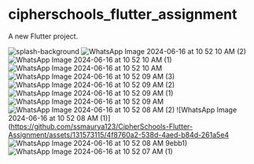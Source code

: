# cipherschools_flutter_assignment

A new Flutter project.

![splash-background](https://github.com/ssmaurya123/CipherSchools-Flutter-Assignment/assets/131573115/92c73dc3-c692-4c40-bf20-3c2b9be39ffd)
![WhatsApp Image 2024-06-16 at 10 52 10 AM (2)](https://github.com/ssmaurya123/CipherSchools-Flutter-Assignment/assets/131573115/e7305538-e122-412a-962b-3c7987f10649)
![WhatsApp Image 2024-06-16 at 10 52 10 AM (1)](https://github.com/ssmaurya123/CipherSchools-Flutter-Assignment/assets/131573115/a7e51f4e-b774-4af4-a0ba-52cdf2af164e)
![WhatsApp Image 2024-06-16 at 10 52 10 AM](https://github.com/ssmaurya123/CipherSchools-Flutter-Assignment/assets/131573115/48f5a0be-7fc5-4e87-872f-0d8bd12c158b)
![WhatsApp Image 2024-06-16 at 10 52 09 AM (3)](https://github.com/ssmaurya123/CipherSchools-Flutter-Assignment/assets/131573115/c7653287-3c09-4689-82b7-5b433dcf87ed)
![WhatsApp Image 2024-06-16 at 10 52 09 AM (2)](https://github.com/ssmaurya123/CipherSchools-Flutter-Assignment/assets/131573115/ad2108d5-eaed-4f07-938d-ea1ecf33fe84)
![WhatsApp Image 2024-06-16 at 10 52 09 AM (1)](https://github.com/ssmaurya123/CipherSchools-Flutter-Assignment/assets/131573115/c2fdf18f-a1d4-4256-882e-ba12374e7771)
![WhatsApp Image 2024-06-16 at 10 52 09 AM](https://github.com/ssmaurya123/CipherSchools-Flutter-Assignment/assets/131573115/b37a8d5a-6d09-4c37-b25c-da7ec971151b)
![WhatsApp Image 2024-06-16 at 10 52 08 AM (2)](https://github.com/ssmaurya123/CipherSchools-Flutter-Assignment/assets/131573115/aa522c46-690d-4d72-a1fd-c237fbd13139)
![WhatsApp Image 2024-06-16 at 10 52 08 AM (1)](https://github.com/ssmaurya123/CipherSchools-Flutter-Assignment/assets/131573115/4f8760a2-538d-4aed-b84d-261a5e4
![WhatsApp Image 2024-06-16 at 10 52 08 AM](https://github.com/ssmaurya123/CipherSchools-Flutter-Assignment/assets/131573115/92b97296-4449-425f-9ef8-010b4c891b30)
9ebb1)
![WhatsApp Image 2024-06-16 at 10 52 07 AM (1)](https://github.com/ssmaurya123/CipherSchools-Flutter-Assignment/assets/131573115/7415257c-6d17-49fa-9856-a816e2c793c7)
